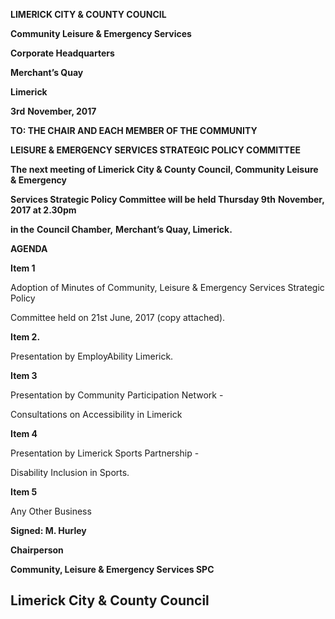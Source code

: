 **LIMERICK CITY & COUNTY COUNCIL**

**Community Leisure & Emergency Services**

**Corporate Headquarters**

**Merchant’s Quay**

**Limerick**

**3rd** **November, 2017**

**TO: THE CHAIR AND EACH MEMBER OF THE COMMUNITY**

**LEISURE & EMERGENCY SERVICES STRATEGIC POLICY COMMITTEE**

**The next meeting of Limerick City & County Council, Community Leisure & Emergency**

**Services Strategic Policy Committee will be held Thursday 9th** **November, 2017 at 2.30pm**

**in the** **Council Chamber,** **Merchant’s Quay, Limerick.**

**AGENDA**

**Item 1**

Adoption of Minutes of Community, Leisure & Emergency Services Strategic Policy

Committee held on 21st June, 2017 (copy attached).

**Item 2.**

Presentation by EmployAbility Limerick.

**Item 3**

Presentation by Community Participation Network -

Consultations on Accessibility in Limerick

**Item 4**

Presentation by Limerick Sports Partnership -

Disability Inclusion in Sports.

**Item 5**

Any Other Business

**Signed: M. Hurley**

**Chairperson**

**Community, Leisure & Emergency Services SPC**

**Limerick City & County Council**
---
